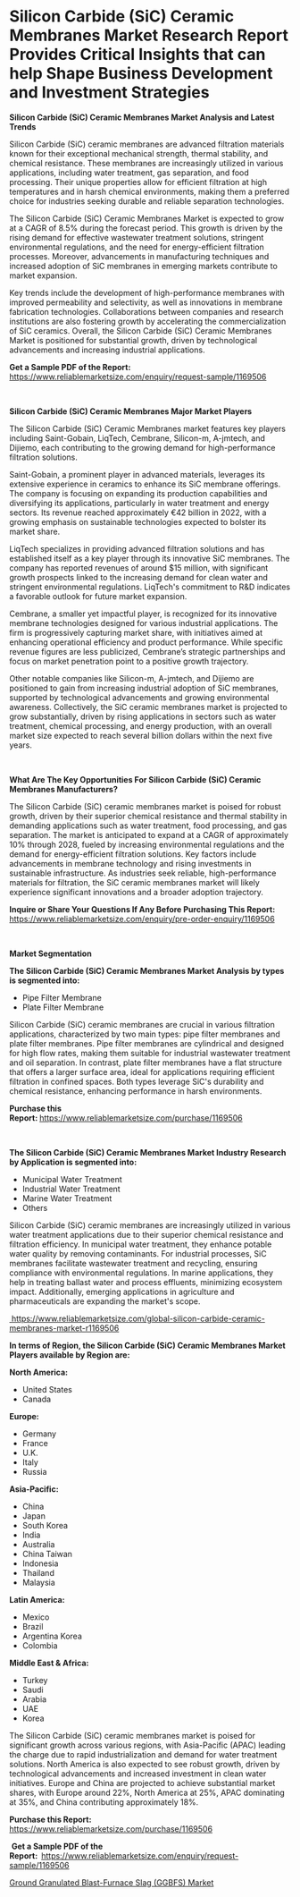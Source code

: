 <p><h1>Silicon Carbide (SiC) Ceramic Membranes Market Research Report Provides Critical Insights that can help Shape Business Development and Investment Strategies</h1></p><p><strong>Silicon Carbide (SiC) Ceramic Membranes Market Analysis and Latest Trends</strong></p>
<p><p>Silicon Carbide (SiC) ceramic membranes are advanced filtration materials known for their exceptional mechanical strength, thermal stability, and chemical resistance. These membranes are increasingly utilized in various applications, including water treatment, gas separation, and food processing. Their unique properties allow for efficient filtration at high temperatures and in harsh chemical environments, making them a preferred choice for industries seeking durable and reliable separation technologies.</p><p>The Silicon Carbide (SiC) Ceramic Membranes Market is expected to grow at a CAGR of 8.5% during the forecast period. This growth is driven by the rising demand for effective wastewater treatment solutions, stringent environmental regulations, and the need for energy-efficient filtration processes. Moreover, advancements in manufacturing techniques and increased adoption of SiC membranes in emerging markets contribute to market expansion. </p><p>Key trends include the development of high-performance membranes with improved permeability and selectivity, as well as innovations in membrane fabrication technologies. Collaborations between companies and research institutions are also fostering growth by accelerating the commercialization of SiC ceramics. Overall, the Silicon Carbide (SiC) Ceramic Membranes Market is positioned for substantial growth, driven by technological advancements and increasing industrial applications.</p></p>
<p><strong>Get a Sample PDF of the Report:&nbsp;</strong> <a href="https://www.reliablemarketsize.com/enquiry/request-sample/1169506?utm_campaign=2213&utm_medium=2&utm_source=Github&utm_content=ia&utm_term=05022025&utm_id=silicon-carbide-sic-ceramic-membranes">https://www.reliablemarketsize.com/enquiry/request-sample/1169506</a></p>
<p>&nbsp;</p>
<p><strong>Silicon Carbide (SiC) Ceramic Membranes Major Market Players</strong></p>
<p><p>The Silicon Carbide (SiC) Ceramic Membranes market features key players including Saint-Gobain, LiqTech, Cembrane, Silicon-m, A-jmtech, and Dijiemo, each contributing to the growing demand for high-performance filtration solutions.</p><p>Saint-Gobain, a prominent player in advanced materials, leverages its extensive experience in ceramics to enhance its SiC membrane offerings. The company is focusing on expanding its production capabilities and diversifying its applications, particularly in water treatment and energy sectors. Its revenue reached approximately €42 billion in 2022, with a growing emphasis on sustainable technologies expected to bolster its market share.</p><p>LiqTech specializes in providing advanced filtration solutions and has established itself as a key player through its innovative SiC membranes. The company has reported revenues of around $15 million, with significant growth prospects linked to the increasing demand for clean water and stringent environmental regulations. LiqTech's commitment to R&D indicates a favorable outlook for future market expansion.</p><p>Cembrane, a smaller yet impactful player, is recognized for its innovative membrane technologies designed for various industrial applications. The firm is progressively capturing market share, with initiatives aimed at enhancing operational efficiency and product performance. While specific revenue figures are less publicized, Cembrane’s strategic partnerships and focus on market penetration point to a positive growth trajectory.</p><p>Other notable companies like Silicon-m, A-jmtech, and Dijiemo are positioned to gain from increasing industrial adoption of SiC membranes, supported by technological advancements and growing environmental awareness. Collectively, the SiC ceramic membranes market is projected to grow substantially, driven by rising applications in sectors such as water treatment, chemical processing, and energy production, with an overall market size expected to reach several billion dollars within the next five years.</p></p>
<p>&nbsp;</p>
<p><strong>What Are The Key Opportunities For Silicon Carbide (SiC) Ceramic Membranes Manufacturers?</strong></p>
<p><p>The Silicon Carbide (SiC) ceramic membranes market is poised for robust growth, driven by their superior chemical resistance and thermal stability in demanding applications such as water treatment, food processing, and gas separation. The market is anticipated to expand at a CAGR of approximately 10% through 2028, fueled by increasing environmental regulations and the demand for energy-efficient filtration solutions. Key factors include advancements in membrane technology and rising investments in sustainable infrastructure. As industries seek reliable, high-performance materials for filtration, the SiC ceramic membranes market will likely experience significant innovations and a broader adoption trajectory.</p></p>
<p><strong>Inquire or Share Your Questions If Any Before Purchasing This Report:</strong> <a href="https://www.reliablemarketsize.com/enquiry/pre-order-enquiry/1169506?utm_campaign=2213&utm_medium=2&utm_source=Github&utm_content=ia&utm_term=05022025&utm_id=silicon-carbide-sic-ceramic-membranes">https://www.reliablemarketsize.com/enquiry/pre-order-enquiry/1169506</a></p>
<p>&nbsp;</p>
<p><strong>Market Segmentation</strong></p>
<p><strong>The Silicon Carbide (SiC) Ceramic Membranes Market Analysis by types is segmented into:</strong></p>
<p><ul><li>Pipe Filter Membrane</li><li>Plate Filter Membrane</li></ul></p>
<p><p>Silicon Carbide (SiC) ceramic membranes are crucial in various filtration applications, characterized by two main types: pipe filter membranes and plate filter membranes. Pipe filter membranes are cylindrical and designed for high flow rates, making them suitable for industrial wastewater treatment and oil separation. In contrast, plate filter membranes have a flat structure that offers a larger surface area, ideal for applications requiring efficient filtration in confined spaces. Both types leverage SiC's durability and chemical resistance, enhancing performance in harsh environments.</p></p>
<p><strong>Purchase this Report:&nbsp;</strong><a href="https://www.reliablemarketsize.com/purchase/1169506?utm_campaign=2213&utm_medium=2&utm_source=Github&utm_content=ia&utm_term=05022025&utm_id=silicon-carbide-sic-ceramic-membranes">https://www.reliablemarketsize.com/purchase/1169506</a></p>
<p>&nbsp;</p>
<p><strong>The Silicon Carbide (SiC) Ceramic Membranes Market Industry Research by Application is segmented into:</strong></p>
<p><ul><li>Municipal Water Treatment</li><li>Industrial Water Treatment</li><li>Marine Water Treatment</li><li>Others</li></ul></p>
<p><p>Silicon Carbide (SiC) ceramic membranes are increasingly utilized in various water treatment applications due to their superior chemical resistance and filtration efficiency. In municipal water treatment, they enhance potable water quality by removing contaminants. For industrial processes, SiC membranes facilitate wastewater treatment and recycling, ensuring compliance with environmental regulations. In marine applications, they help in treating ballast water and process effluents, minimizing ecosystem impact. Additionally, emerging applications in agriculture and pharmaceuticals are expanding the market's scope.</p></p>
<p><a href="https://www.reliablemarketsize.com/global-silicon-carbide-ceramic-membranes-market-r1169506?utm_campaign=2213&utm_medium=2&utm_source=Github&utm_content=ia&utm_term=05022025&utm_id=silicon-carbide-sic-ceramic-membranes">&nbsp;https://www.reliablemarketsize.com/global-silicon-carbide-ceramic-membranes-market-r1169506</a></p>
<p><strong>In terms of Region, the Silicon Carbide (SiC) Ceramic Membranes Market Players available by Region are:</strong></p>
<p>
    <p> <strong> North America: </strong>
        <ul>
            <li>United States</li>
            <li>Canada</li>
        </ul>
        </p> 
    <p> <strong> Europe: </strong>
        <ul>
            <li>Germany</li>
            <li>France</li>
            <li>U.K.</li>
            <li>Italy</li>
            <li>Russia</li>
        </ul>
        </p> 
    <p> <strong> Asia-Pacific: </strong>
        <ul>
            <li>China</li>
            <li>Japan</li>
            <li>South Korea</li>
            <li>India</li>
            <li>Australia</li>
            <li>China Taiwan</li>
            <li>Indonesia</li>
            <li>Thailand</li>
            <li>Malaysia</li>
        </ul>
        </p> 
    <p> <strong> Latin America: </strong>
        <ul>
            <li>Mexico</li>
            <li>Brazil</li>
            <li>Argentina Korea</li>
            <li>Colombia</li>
        </ul>
        </p> 
    <p> <strong> Middle East & Africa: </strong>
        <ul>
            <li>Turkey</li>
            <li>Saudi</li>
            <li>Arabia</li>
            <li>UAE</li>
            <li>Korea</li>
        </ul>
    </p>
    </p>
<p><p>The Silicon Carbide (SiC) ceramic membranes market is poised for significant growth across various regions, with Asia-Pacific (APAC) leading the charge due to rapid industrialization and demand for water treatment solutions. North America is also expected to see robust growth, driven by technological advancements and increased investment in clean water initiatives. Europe and China are projected to achieve substantial market shares, with Europe around 22%, North America at 25%, APAC dominating at 35%, and China contributing approximately 18%.</p></p>
<p><strong>Purchase this Report: </strong><a href="https://www.reliablemarketsize.com/purchase/1169506?utm_campaign=2213&utm_medium=2&utm_source=Github&utm_content=ia&utm_term=05022025&utm_id=silicon-carbide-sic-ceramic-membranes">https://www.reliablemarketsize.com/purchase/1169506</a></p>
<p>&nbsp;<strong>Get a Sample PDF of the Report:&nbsp;&nbsp;</strong><a href="https://www.reliablemarketsize.com/enquiry/request-sample/1169506?utm_campaign=2213&utm_medium=2&utm_source=Github&utm_content=ia&utm_term=05022025&utm_id=silicon-carbide-sic-ceramic-membranes">https://www.reliablemarketsize.com/enquiry/request-sample/1169506</a></p>
<p><strong></strong></p>
<p><p><a href="https://github.com/FahadAhmed223/Market-Research-Report-List-1/blob/main/ground-granulated-blast-furnace-slag-ggbfs-market.md?utm_campaign=2213&utm_medium=2&utm_source=Github&utm_content=ia&utm_term=05022025&utm_id=silicon-carbide-sic-ceramic-membranes">Ground Granulated Blast-Furnace Slag (GGBFS) Market</a></p></p>
